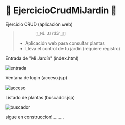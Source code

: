 # 🎍 EjercicioCrudMiJardin 🎍
Ejercicio CRUD (aplicación web)

>             🌈_Mi Jardín_🌼
>
> - Aplicación web para consultar plantas
> - Lleva el control de tu jardin (requiere registro)
> 

Entrada de "Mi Jardín" (index.html)

![entrada](https://user-images.githubusercontent.com/74043250/153307410-cde25b87-c766-4d3c-a417-a576310168bf.png)

Ventana de login (acceso.jsp)

![acceso](https://user-images.githubusercontent.com/74043250/153307441-8a45e03c-d121-4725-96f5-cac96e0c36a2.png)

Listado de plantas (buscador.jsp)

![buscador](https://user-images.githubusercontent.com/74043250/153307554-722fb0e7-eb0f-4259-89e0-a905f7ea8523.png)


sigue en construccion!.........


